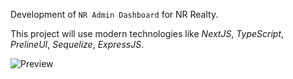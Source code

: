 Development of `NR Admin Dashboard` for NR Realty. 

This project will use modern technologies like *NextJS*, *TypeScript*, *PrelineUI*, *Sequelize*, *ExpressJS*.


![Preview](https://i.postimg.cc/MKCmJCXJ/Screenshot-2024-04-12-010243.png)
